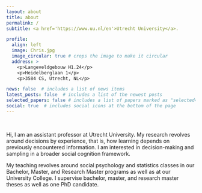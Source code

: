 ```yaml
---
layout: about
title: about
permalink: /
subtitle: <a href='https://www.uu.nl/en'>Utrecht University</a>.

profile:
  align: left
  image: Chris.jpg
  image_circular: true # crops the image to make it circular
  address: >
    <p>Langeveldgebouw H1.24</p>
    <p>Heidelberglaan 1</p>
    <p>3584 CS, Utrecht, NL</p>

news: false  # includes a list of news items
latest_posts: false  # includes a list of the newest posts
selected_papers: false # includes a list of papers marked as "selected={true}"
social: true  # includes social icons at the bottom of the page
---
```

<p>&nbsp;</p>

Hi, I am an assistant professor at Utrecht University. My research revolves around decisions by experience, that is, how learning depends on previously encountered information. I am interested in decision-making and sampling in a broader social cognition framework.

My teaching revolves around social psychology and statistics classes in our Bachelor, Master, and Research Master programs as well as at our University College. I supervise bachelor, master, and research master theses as well as one PhD candidate.
